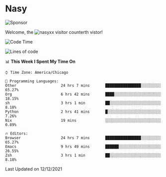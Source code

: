 # Nasy

<!--
<p align="center">
<img height="200" src="https://github-readme-stats.vercel.app/api?username=nasyxx&count_private=true&show_icons=true&theme=dracula&include_all_commits=true"/>
<img height="200" src="https://github-readme-stats.vercel.app/api/top-langs/?username=nasyxx&theme=dracula&hide=html,jupyter+notebook&count_private=true&show_icons=true"/>
</p>

  
----------------
-->

![Sponsor](https://img.shields.io/static/v1.svg?label=Sponsor&message=%E2%9D%A4&logo=GitHub&style=flat&color=pink)
 
Welcome, the ![nasyxx visitor counter](https://count.getloli.com/get/@nasyxx?theme=rule34)th vistor!
 
<!--START_SECTION:waka-->
![Code Time](http://img.shields.io/badge/Code%20Time-1%2C557%20hrs%2024%20mins-blue)

![Lines of code](https://img.shields.io/badge/From%20Hello%20World%20I%27ve%20Written-5%20Million%20lines%20of%20code-blue)

📊 **This Week I Spent My Time On** 

```text
⌚︎ Time Zone: America/Chicago

💬 Programming Languages: 
Other                    24 hrs 7 mins       ████████████████░░░░░░░░░   65.27% 
Org                      6 hrs 42 mins       ████░░░░░░░░░░░░░░░░░░░░░   18.15% 
sh                       3 hrs 1 min         ██░░░░░░░░░░░░░░░░░░░░░░░   8.18% 
Python                   2 hrs 41 mins       █░░░░░░░░░░░░░░░░░░░░░░░░   7.26% 
Nix                      19 mins             ░░░░░░░░░░░░░░░░░░░░░░░░░   0.89%

🔥 Editors: 
Browser                  24 hrs 7 mins       ████████████████░░░░░░░░░   65.27% 
Emacs                    9 hrs 49 mins       ██████░░░░░░░░░░░░░░░░░░░   26.55% 
Zsh                      3 hrs 1 min         ██░░░░░░░░░░░░░░░░░░░░░░░   8.18%

```


 Last Updated on 12/12/2021
<!--END_SECTION:waka-->

<!-- ![visitors](https://visitor-badge.laobi.icu/badge?page_id=nasyxx.nasyxx) -->
